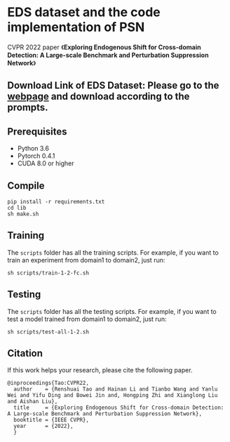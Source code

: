 # EDS dataset and the code implementation of PSN
CVPR 2022 paper 《**Exploring Endogenous Shift for Cross-domain Detection: A Large-scale Benchmark and Perturbation Suppression Network**》

## Download Link of EDS Dataset: Please go to the [webpage](https://github.com/DIG-Beihang/XrayDetection) and download according to the prompts.
<!--
```
(China mainland, BaiduNetdisk)：https://pan.baidu.com/s/1IzjPsoCowr2MYKbuOXuqUg (password：buaa)
(Other area, Google Drive): https://drive.google.com/file/d/17ids6mpIKpc_g67_CKC8aUnRDMeo6wxa/view?usp=sharing
```-->

## Prerequisites
- Python 3.6
- Pytorch 0.4.1
- CUDA 8.0 or higher
## Compile

```
pip install -r requirements.txt
cd lib
sh make.sh
```

## Training
The `scripts` folder has all the training scripts. For example, if you want to train an experiment from domain1 to domain2, just run:
```
sh scripts/train-1-2-fc.sh
```
## Testing
The `scripts` folder has all the testing scripts. For example, if you want to test a model trained from domain1 to domain2, just run:
```
sh scripts/test-all-1-2.sh
```

## Citation
If this work helps your research, please cite the following paper.
```
@inproceedings{Tao:CVPR22,
  author    = {Renshuai Tao and Hainan Li and Tianbo Wang and Yanlu Wei and Yifu Ding and Bowei Jin and, Hongping Zhi and Xianglong Liu and Aishan Liu},
  title     = {Exploring Endogenous Shift for Cross-domain Detection: A Large-scale Benchmark and Perturbation Suppression Network},
  booktitle = {IEEE CVPR},
  year      = {2022},
  } 

```

